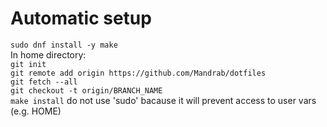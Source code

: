 # Automatic setup
`sudo dnf install -y make`<br>
In home directory:<br>
`git init`<br>
`git remote add origin https://github.com/Mandrab/dotfiles`<br>
`git fetch --all`<br>
`git checkout -t origin/BRANCH_NAME`<br>
`make install` do not use 'sudo' bacause it will prevent access to user vars (e.g. HOME)
